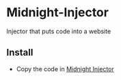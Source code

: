 # Midnight-Injector
Injector that puts code into a website

## Install
- Copy the code in [Midnight Injector](MidnightInjector)
